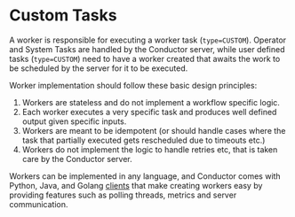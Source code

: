 # Custom Tasks

A worker is responsible for executing a worker task (`type=CUSTOM`). Operator and System Tasks are handled by the Conductor server, while user defined tasks (`type=CUSTOM`) need to have a worker created that awaits the work to be scheduled by the server for it to be executed.

Worker implementation should follow these basic design principles:

1. Workers are stateless and do not implement a workflow specific logic.  
2. Each worker executes a very specific task and produces well defined output given specific inputs.
3. Workers are meant to be idempotent (or should handle cases where the task that partially executed gets rescheduled due to timeouts etc.)
4. Workers do not implement the logic to handle retries etc, that is taken care by the Conductor server.

Workers can be implemented in any language, and Conductor comes with Python, Java, and Golang [clients](../clientsdks/index.md) that make creating workers easy by providing features such as polling threads, metrics and server communication.
 